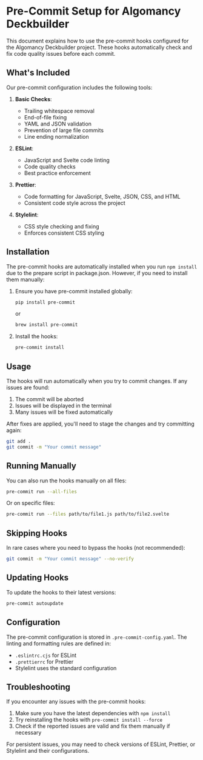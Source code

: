 # Pre-Commit Setup for Algomancy Deckbuilder

This document explains how to use the pre-commit hooks configured for the Algomancy Deckbuilder project. These hooks automatically check and fix code quality issues before each commit.

## What's Included

Our pre-commit configuration includes the following tools:

1. **Basic Checks**:
   - Trailing whitespace removal
   - End-of-file fixing
   - YAML and JSON validation
   - Prevention of large file commits
   - Line ending normalization

2. **ESLint**:
   - JavaScript and Svelte code linting
   - Code quality checks
   - Best practice enforcement

3. **Prettier**:
   - Code formatting for JavaScript, Svelte, JSON, CSS, and HTML
   - Consistent code style across the project

4. **Stylelint**:
   - CSS style checking and fixing
   - Enforces consistent CSS styling

## Installation

The pre-commit hooks are automatically installed when you run `npm install` due to the prepare script in package.json. However, if you need to install them manually:

1. Ensure you have pre-commit installed globally:
   ```bash
   pip install pre-commit
   ```
   or
   ```bash
   brew install pre-commit
   ```

2. Install the hooks:
   ```bash
   pre-commit install
   ```

## Usage

The hooks will run automatically when you try to commit changes. If any issues are found:

1. The commit will be aborted
2. Issues will be displayed in the terminal
3. Many issues will be fixed automatically

After fixes are applied, you'll need to stage the changes and try committing again:

```bash
git add .
git commit -m "Your commit message"
```

## Running Manually

You can also run the hooks manually on all files:

```bash
pre-commit run --all-files
```

Or on specific files:

```bash
pre-commit run --files path/to/file1.js path/to/file2.svelte
```

## Skipping Hooks

In rare cases where you need to bypass the hooks (not recommended):

```bash
git commit -m "Your commit message" --no-verify
```

## Updating Hooks

To update the hooks to their latest versions:

```bash
pre-commit autoupdate
```

## Configuration

The pre-commit configuration is stored in `.pre-commit-config.yaml`. The linting and formatting rules are defined in:

- `.eslintrc.cjs` for ESLint
- `.prettierrc` for Prettier
- Stylelint uses the standard configuration

## Troubleshooting

If you encounter any issues with the pre-commit hooks:

1. Make sure you have the latest dependencies with `npm install`
2. Try reinstalling the hooks with `pre-commit install --force`
3. Check if the reported issues are valid and fix them manually if necessary

For persistent issues, you may need to check versions of ESLint, Prettier, or Stylelint and their configurations.

